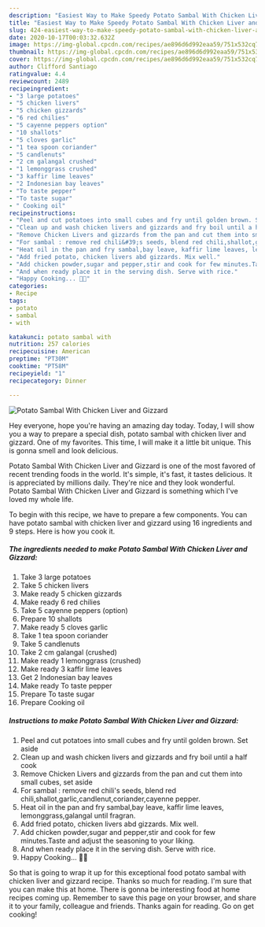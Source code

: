 ```yaml
---
description: "Easiest Way to Make Speedy Potato Sambal With Chicken Liver and Gizzard"
title: "Easiest Way to Make Speedy Potato Sambal With Chicken Liver and Gizzard"
slug: 424-easiest-way-to-make-speedy-potato-sambal-with-chicken-liver-and-gizzard
date: 2020-10-17T00:03:32.632Z
image: https://img-global.cpcdn.com/recipes/ae896d6d992eaa59/751x532cq70/potato-sambal-with-chicken-liver-and-gizzard-recipe-main-photo.jpg
thumbnail: https://img-global.cpcdn.com/recipes/ae896d6d992eaa59/751x532cq70/potato-sambal-with-chicken-liver-and-gizzard-recipe-main-photo.jpg
cover: https://img-global.cpcdn.com/recipes/ae896d6d992eaa59/751x532cq70/potato-sambal-with-chicken-liver-and-gizzard-recipe-main-photo.jpg
author: Clifford Santiago
ratingvalue: 4.4
reviewcount: 2489
recipeingredient:
- "3 large potatoes"
- "5 chicken livers"
- "5 chicken gizzards"
- "6 red chilies"
- "5 cayenne peppers option"
- "10 shallots"
- "5 cloves garlic"
- "1 tea spoon coriander"
- "5 candlenuts"
- "2 cm galangal crushed"
- "1 lemonggrass crushed"
- "3 kaffir lime leaves"
- "2 Indonesian bay leaves"
- "To taste pepper"
- "To taste sugar"
- " Cooking oil"
recipeinstructions:
- "Peel and cut potatoes into small cubes and fry until golden brown. Set aside"
- "Clean up and wash chicken livers and gizzards and fry boil until a half cook"
- "Remove Chicken Livers and gizzards from the pan and cut them into small cubes, set aside"
- "For sambal : remove red chili&#39;s seeds, blend red chili,shallot,garlic,candlenut,coriander,cayenne pepper."
- "Heat oil in the pan and fry sambal,bay leave, kaffir lime leaves, lemonggrass,galangal until fragran."
- "Add fried potato, chicken livers abd gizzards. Mix well."
- "Add chicken powder,sugar and pepper,stir and cook for few minutes.Taste and adjust the seasoning to your liking."
- "And when ready place it in the serving dish. Serve with rice."
- "Happy Cooking... 🥳🥳"
categories:
- Recipe
tags:
- potato
- sambal
- with

katakunci: potato sambal with 
nutrition: 257 calories
recipecuisine: American
preptime: "PT30M"
cooktime: "PT58M"
recipeyield: "1"
recipecategory: Dinner

---
```



![Potato Sambal With Chicken Liver and Gizzard](https://img-global.cpcdn.com/recipes/ae896d6d992eaa59/751x532cq70/potato-sambal-with-chicken-liver-and-gizzard-recipe-main-photo.jpg)

Hey everyone, hope you're having an amazing day today. Today, I will show you a way to prepare a special dish, potato sambal with chicken liver and gizzard. One of my favorites. This time, I will make it a little bit unique. This is gonna smell and look delicious.



Potato Sambal With Chicken Liver and Gizzard is one of the most favored of recent trending foods in the world. It's simple, it's fast, it tastes delicious. It is appreciated by millions daily. They're nice and they look wonderful. Potato Sambal With Chicken Liver and Gizzard is something which I've loved my whole life.


To begin with this recipe, we have to prepare a few components. You can have potato sambal with chicken liver and gizzard using 16 ingredients and 9 steps. Here is how you cook it.

<!--inarticleads1-->

##### The ingredients needed to make Potato Sambal With Chicken Liver and Gizzard:

1. Take 3 large potatoes
1. Take 5 chicken livers
1. Make ready 5 chicken gizzards
1. Make ready 6 red chilies
1. Take 5 cayenne peppers (option)
1. Prepare 10 shallots
1. Make ready 5 cloves garlic
1. Take 1 tea spoon coriander
1. Take 5 candlenuts
1. Take 2 cm galangal (crushed)
1. Make ready 1 lemonggrass (crushed)
1. Make ready 3 kaffir lime leaves
1. Get 2 Indonesian bay leaves
1. Make ready To taste pepper
1. Prepare To taste sugar
1. Prepare  Cooking oil




<!--inarticleads2-->

##### Instructions to make Potato Sambal With Chicken Liver and Gizzard:

1. Peel and cut potatoes into small cubes and fry until golden brown. Set aside
1. Clean up and wash chicken livers and gizzards and fry boil until a half cook
1. Remove Chicken Livers and gizzards from the pan and cut them into small cubes, set aside
1. For sambal : remove red chili&#39;s seeds, blend red chili,shallot,garlic,candlenut,coriander,cayenne pepper.
1. Heat oil in the pan and fry sambal,bay leave, kaffir lime leaves, lemonggrass,galangal until fragran.
1. Add fried potato, chicken livers abd gizzards. Mix well.
1. Add chicken powder,sugar and pepper,stir and cook for few minutes.Taste and adjust the seasoning to your liking.
1. And when ready place it in the serving dish. Serve with rice.
1. Happy Cooking... 🥳🥳




So that is going to wrap it up for this exceptional food potato sambal with chicken liver and gizzard recipe. Thanks so much for reading. I'm sure that you can make this at home. There is gonna be interesting food at home recipes coming up. Remember to save this page on your browser, and share it to your family, colleague and friends. Thanks again for reading. Go on get cooking!

